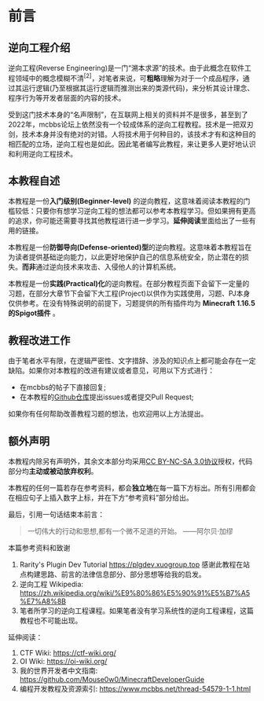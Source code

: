 # 前言

## 逆向工程介绍

逆向工程(Reverse Engineering)是一门“溯本求源”的技术。由于此概念在软件工程领域中的概念模糊不清<sup>[2]</sup>，对笔者来说，可**粗略**理解为对于一个成品程序，通过其运行逻辑(乃至根据其运行逻辑而推测出来的类源代码)，来分析其设计理念、程序行为等开发者层面的内容的技术。

受到这门技术本身的“名声限制”，在互联网上相关的资料并不是很多，甚至到了2022年，mcbbs论坛上依然没有一个较成体系的逆向工程教程。技术是一把双刃剑，技术本身并没有绝对的对错。人将技术用于何种目的，该技术才有和这种目的相匹配的立场，逆向工程也是如此。因此笔者编写此教程，来让更多人更好地认识和利用逆向工程技术。

## 本教程自述
本教程是一份**入门级别(Beginner-level)** 的逆向教程，这意味着阅读本教程的门槛较低：只要你有想学习逆向工程的想法都可以参考本教程学习。但如果拥有更高的追求，你可能还需要寻找其他教程进行进一步学习。**延伸阅读**里面给出了一些有用的链接。

本教程是一份**防御导向(Defense-oriented)型**的逆向教程。这意味着本教程旨在为读者提供基础逆向能力，以此更好地保护自己的信息系统安全，防止潜在的损失。**而非**通过逆向技术来攻击、入侵他人的计算机系统。

本教程是一份**实践(Practical)化**的逆向教程。在部分教程页面下会留下一定量的习题，在部分大章节下会留下大工程(Project)以供作为实践使用，习题、PJ本身仅供参考。在没有特殊说明的前提下，习题提供的所有插件均为 **Minecraft 1.16.5的Spigot插件** 。

## 教程改进工作
由于笔者水平有限，在逻辑严密性、文字措辞、涉及的知识点上都可能会存在一定缺陷。如果你对本教程的改进有建议或者意见，可用以下方式进行：
* 在mcbbs的帖子下直接回复;
* 在本教程的[Github仓库](https://github.com/ABlueCat123/REtutorial)提出issues或者提交Pull Request;

如果你有任何帮助改善教程习题的想法，也欢迎用以上方法提出。

## 额外声明

本教程内除另有声明外，其余文本部分均采用[CC BY-NC-SA 3.0协议](https://creativecommons.org/licenses/by-nc-sa/3.0/)授权，代码部分均**主动或被动放弃权利**。

本教程的任何一篇若存在参考资料，都会**独立地**在每一篇下方标出。所有引用都会在相应句子上插入数字上标，并在下方“参考资料”部分给出。

最后，引用一句话结束本前言：
> 一切伟大的行动和思想,都有一个微不足道的开始。 ——阿尔贝·加缪

本篇参考资料和致谢
1. Rarity's Plugin Dev Tutorial https://plgdev.xuogroup.top 感谢此教程在站点构建思路、前言的法律信息部分、部分思想等给我的启发。
2. 逆向工程 Wikipedia: https://zh.wikipedia.org/wiki/%E9%80%86%E5%90%91%E5%B7%A5%E7%A8%8B
3. 笔者所学习的逆向工程课程。如果笔者没有学习系统性的逆向工程课程，这篇教程也不可能出现。

延伸阅读：
1. CTF Wiki: https://ctf-wiki.org/
2. OI Wiki: https://oi-wiki.org/
3. 我的世界开发者中文指南: https://github.com/Mouse0w0/MinecraftDeveloperGuide
4. 编程开发教程及资源索引: https://www.mcbbs.net/thread-54579-1-1.html